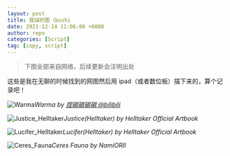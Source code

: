 ```yaml
---
layout: post
title: 我描的图（bushi
date: 2021-12-14 11:06:00 +0800
author: repo
categories: [Script]
tag: [copy, script]
---
```


>下图全部来自网络，后续更新会注明出处

这些是我在无聊的时候找到的网图然后用 ipad（或者数位板）描下来的，算个记录吧！

![Warma](https://s4.ax1x.com/2021/12/14/ojRdjH.png)_Warma by [捏碳碳碳碳 @bilibili](https://www.bilibili.com/video/BV1oE411n7Lz)_

![Justice_Helltaker](https://s4.ax1x.com/2021/12/14/ojR0ud.png)_Justice(Helltaker) by Helltaker Official Artbook_

![Lucifer_Helltaker](https://s4.ax1x.com/2021/12/14/ojRDHI.png)_Lucifer(Helltaker) by Helltaker Official Artbook_

![Ceres_Fauna](https://s4.ax1x.com/2021/12/14/ojRBDA.png)_Ceres Fauna by NamiORII_